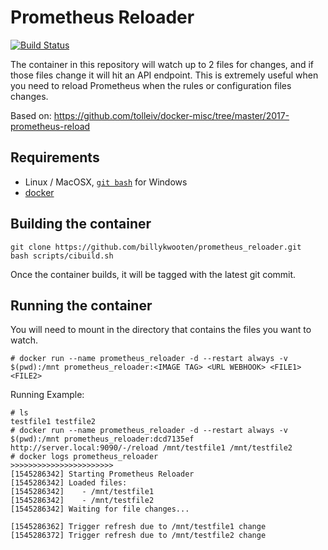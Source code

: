 # Prometheus Reloader

[![Build Status](https://travis-ci.org/billykwooten/prometheus_reloader.svg?branch=master)](https://travis-ci.org/billykwooten/prometheus_reloader)

The container in this repository will watch up to 2 files for changes, and if those files change it will hit an API endpoint. This is extremely useful when you need to reload Prometheus when the rules or configuration files changes.

Based on: https://github.com/tolleiv/docker-misc/tree/master/2017-prometheus-reload

## Requirements

* Linux / MacOSX, [`git bash`](https://git-scm.com/download/win) for Windows
* [docker](https://www.docker.com)

## Building the container
```
git clone https://github.com/billykwooten/prometheus_reloader.git
bash scripts/cibuild.sh
```

Once the container builds, it will be tagged with the latest git commit.


## Running the container

You will need to mount in the directory that contains the files you want to watch.

```
# docker run --name prometheus_reloader -d --restart always -v $(pwd):/mnt prometheus_reloader:<IMAGE TAG> <URL WEBHOOK> <FILE1> <FILE2>
```

Running Example:
```
# ls
testfile1 testfile2
# docker run --name prometheus_reloader -d --restart always -v $(pwd):/mnt prometheus_reloader:dcd7135ef http://server.local:9090/-/reload /mnt/testfile1 /mnt/testfile2
# docker logs prometheus_reloader
>>>>>>>>>>>>>>>>>>>>>>>
[1545286342] Starting Prometheus Reloader
[1545286342] Loaded files:
[1545286342]    - /mnt/testfile1
[1545286342]    - /mnt/testfile2
[1545286342] Waiting for file changes...

[1545286362] Trigger refresh due to /mnt/testfile1 change
[1545286372] Trigger refresh due to /mnt/testfile2 change
```
